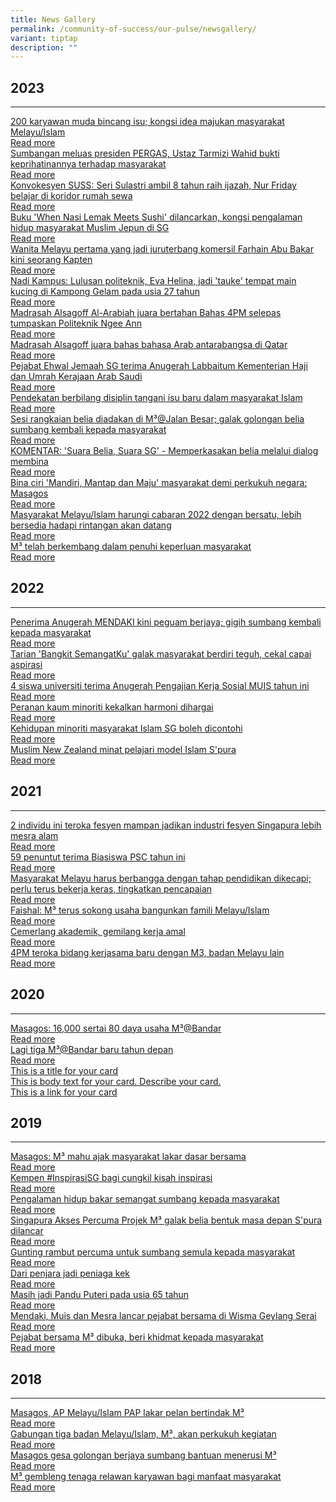 ```yaml
---
title: News Gallery
permalink: /community-of-success/our-pulse/newsgallery/
variant: tiptap
description: ""
---
```

<h2>2023</h2><hr><p></p><div class="isomer-card-grid"><a rel="noopener noreferrer nofollow" href="https://berita.mediacorp.sg/singapura/200-karyawan-muda-bincang-isu-kongsi-idea-majukan-masyarakat-melayu-islam-769196" class="isomer-card"><div class="isomer-card-body"><div class="isomer-card-title">200 karyawan muda bincang isu; kongsi idea majukan masyarakat Melayu/Islam</div><div class="isomer-card-link">Read more</div></div></a><a rel="noopener noreferrer nofollow" href="https://berita.mediacorp.sg/singapura/sumbangan-meluas-presiden-pergas-ustaz-tarmizi-wahid-bukti-keprihatinannya-terhadap-masyarakat-766536" class="isomer-card"><div class="isomer-card-body"><div class="isomer-card-title">Sumbangan meluas presiden PERGAS, Ustaz Tarmizi Wahid bukti keprihatinannya terhadap masyarakat</div><div class="isomer-card-link">Read more</div></div></a><a rel="noopener noreferrer nofollow" href="https://berita.mediacorp.sg/singapura/konvokesyen-suss-seri-sulastri-ambil-8-tahun-raih-ijazah-nur-friday-belajar-di-koridor-rumah-sewa-792581?cid=internal_mcdrecs_11102023_berita#mdcrecs_s" class="isomer-card"><div class="isomer-card-body"><div class="isomer-card-title">Konvokesyen SUSS: Seri Sulastri ambil 8 tahun raih ijazah, Nur Friday belajar di koridor rumah sewa</div><div class="isomer-card-link">Read more</div></div></a><a rel="noopener noreferrer nofollow" href="https://berita.mediacorp.sg/singapura/buku-when-nasi-lemak-meets-sushi-dilancarkan-kongsi-pengalaman-hidup-masyarakat-muslim-jepun-di-sg-737481" class="isomer-card"><div class="isomer-card-body"><div class="isomer-card-title">Buku 'When Nasi Lemak Meets Sushi' dilancarkan, kongsi pengalaman hidup masyarakat Muslim Jepun di SG</div><div class="isomer-card-link">Read more</div></div></a><a rel="noopener noreferrer nofollow" href="https://berita.mediacorp.sg/singapura/wanita-melayu-pertama-yang-jadi-juruterbang-komersil-farhain-abu-bakar-kini-seorang-kapten-789971" class="isomer-card"><div class="isomer-card-body"><div class="isomer-card-title">Wanita Melayu pertama yang jadi juruterbang komersil Farhain Abu Bakar kini seorang Kapten</div><div class="isomer-card-link">Read more</div></div></a><a rel="noopener noreferrer nofollow" href="https://berita.mediacorp.sg/nadi-kampus/nadi-kampus-lulusan-politeknik-eva-helina-jadi-tauke-tempat-main-kucing-di-kampong-gelam-pada-usia-27-tahun-789881" class="isomer-card"><div class="isomer-card-body"><div class="isomer-card-title">Nadi Kampus: Lulusan politeknik, Eva Helina, jadi 'tauke' tempat main kucing di Kampong Gelam pada usia 27 tahun</div><div class="isomer-card-link">Read more</div></div></a><a rel="noopener noreferrer nofollow" href="https://berita.mediacorp.sg/singapura/madrasah-alsagoff-al-arabiah-juara-bertahan-bahas-4pm-selepas-tumpaskan-politeknik-ngee-ann-781941" class="isomer-card"><div class="isomer-card-body"><div class="isomer-card-title">Madrasah Alsagoff Al-Arabiah juara bertahan Bahas 4PM selepas tumpaskan Politeknik Ngee Ann</div><div class="isomer-card-link">Read more</div></div></a><a rel="noopener noreferrer nofollow" href="https://berita.mediacorp.sg/singapura/madrasah-alsagoff-juara-bahas-bahasa-arab-antarabangsa-di-qatar-784031" class="isomer-card"><div class="isomer-card-body"><div class="isomer-card-title">Madrasah Alsagoff juara bahas bahasa Arab antarabangsa di Qatar</div><div class="isomer-card-link">Read more</div></div></a><a rel="noopener noreferrer nofollow" href="https://berita.mediacorp.sg/singapura/pejabat-ehwal-jemaah-sg-terima-anugerah-labbaitum-kementerian-haji-dan-umrah-kerajaan-arab-saudi-767501" class="isomer-card"><div class="isomer-card-body"><div class="isomer-card-title">Pejabat Ehwal Jemaah SG terima Anugerah Labbaitum Kementerian Haji dan Umrah Kerajaan Arab Saudi</div><div class="isomer-card-link">Read more</div></div></a><a rel="noopener noreferrer nofollow" href="https://berita.mediacorp.sg/singapura/pendekatan-berbilang-disiplin-tangani-isu-baru-dalam-masyarakat-islam-738421" class="isomer-card"><div class="isomer-card-body"><div class="isomer-card-title">Pendekatan berbilang disiplin tangani isu baru dalam masyarakat Islam</div><div class="isomer-card-link">Read more</div></div></a><a rel="noopener noreferrer nofollow" href="https://safe.menlosecurity.com/https:/berita.mediacorp.sg/singapura/sesi-rangkaian-belia-diadakan-di-m3jalan-besar-galak-golongan-belia-sumbang-kembali-kepada-masyarakat-733666" class="isomer-card"><div class="isomer-card-body"><div class="isomer-card-title">Sesi rangkaian belia diadakan di M³@Jalan Besar; galak golongan belia sumbang kembali kepada masyarakat</div><div class="isomer-card-link">Read more</div></div></a><a rel="noopener noreferrer nofollow" href="https://berita.mediacorp.sg/komentar/komentar-suara-belia-suara-sg-memperkasakan-belia-melalui-dialog-membina-739186" class="isomer-card"><div class="isomer-card-body"><div class="isomer-card-title">KOMENTAR: 'Suara Belia, Suara SG' - Memperkasakan belia melalui dialog membina</div><div class="isomer-card-link">Read more</div></div></a><a rel="noopener noreferrer nofollow" href="https://berita.mediacorp.sg/singapura/bina-ciri-mandiri-mantap-dan-maju-masyarakat-demi-perkukuh-negara-masagos-751206" class="isomer-card"><div class="isomer-card-body"><div class="isomer-card-title">Bina ciri 'Mandiri, Mantap dan Maju' masyarakat demi perkukuh negara: Masagos</div><div class="isomer-card-link">Read more</div></div></a><a rel="noopener noreferrer nofollow" href="https://berita.mediacorp.sg/singapura/masyarakat-melayu-islam-harungi-cabaran-2022-dengan-bersatu-lebih-bersedia-hadapi-rintangan-akan-datang-724546" class="isomer-card"><div class="isomer-card-body"><div class="isomer-card-title">Masyarakat Melayu/Islam harungi cabaran 2022 dengan bersatu, lebih bersedia hadapi rintangan akan datang</div><div class="isomer-card-link">Read more</div></div></a><a rel="noopener noreferrer nofollow" href="https://www.beritaharian.sg/setempat/m3-telah-berkembang-dalam-penuhi-keperluan-masyarakat" class="isomer-card"><div class="isomer-card-body"><div class="isomer-card-title">M³ telah berkembang dalam penuhi keperluan masyarakat</div><div class="isomer-card-link">Read more</div></div></a></div><p></p><h2>2022</h2><hr><p></p><div class="isomer-card-grid"><a rel="noopener noreferrer nofollow" href="https://berita.mediacorp.sg/singapura/penerima-anugerah-mendaki-kini-peguam-berjaya-gigih-sumbang-kembali-kepada-masyarakat-710511" class="isomer-card"><div class="isomer-card-body"><div class="isomer-card-title">Penerima Anugerah MENDAKI kini peguam berjaya; gigih sumbang kembali kepada masyarakat</div><div class="isomer-card-link">Read more</div></div></a><a rel="noopener noreferrer nofollow" href="https://berita.mediacorp.sg/tonton/tarian-bangkit-semangatku-galak-masyarakat-berdiri-teguh-cekal-capai-aspirasi-647651" class="isomer-card"><div class="isomer-card-body"><div class="isomer-card-title">Tarian 'Bangkit SemangatKu' galak masyarakat berdiri teguh, cekal capai aspirasi</div><div class="isomer-card-link">Read more</div></div></a><a rel="noopener noreferrer nofollow" href="https://berita.mediacorp.sg/singapura/4-siswa-universiti-terima-anugerah-pengajian-kerja-sosial-muis-tahun-ini-663636" class="isomer-card"><div class="isomer-card-body"><div class="isomer-card-title">4 siswa universiti terima Anugerah Pengajian Kerja Sosial MUIS tahun ini</div><div class="isomer-card-link">Read more</div></div></a><a rel="noopener noreferrer nofollow" href="https://www.beritaharian.sg/setempat/peranan-kaum-minoriti-kekalkan-harmoni-dihargai-0" class="isomer-card"><div class="isomer-card-body"><div class="isomer-card-title">Peranan kaum minoriti kekalkan harmoni dihargai</div><div class="isomer-card-link">Read more</div></div></a><a rel="noopener noreferrer nofollow" href="https://www.beritaharian.sg/setempat/kehidupan-minoriti-masyarakat-islam-sg-boleh-dicontohi" class="isomer-card"><div class="isomer-card-body"><div class="isomer-card-title">Kehidupan minoriti masyarakat Islam SG boleh dicontohi</div><div class="isomer-card-link">Read more</div></div></a><a rel="noopener noreferrer nofollow" href="https://www.beritaharian.sg/rencana/muslim-new-zealand-minat-pelajari-model-islam-spura" class="isomer-card"><div class="isomer-card-body"><div class="isomer-card-title">Muslim New Zealand minat pelajari model Islam S'pura</div><div class="isomer-card-link">Read more</div></div></a></div><p></p><h2>2021</h2><hr><p></p><div class="isomer-card-grid"><a rel="noopener noreferrer nofollow" href="https://berita.mediacorp.sg/gaya-hidup/2-individu-ini-teroka-fesyen-mampan-jadikan-industri-fesyen-46406" class="isomer-card"><div class="isomer-card-body"><div class="isomer-card-title">2 individu ini teroka fesyen mampan jadikan industri fesyen Singapura lebih mesra alam</div><div class="isomer-card-link">Read more</div></div></a><a rel="noopener noreferrer nofollow" href="https://berita.mediacorp.sg/singapura/59-penuntut-terima-biasiswa-psc-tahun-ini-18481" class="isomer-card"><div class="isomer-card-body"><div class="isomer-card-title">59 penuntut terima Biasiswa PSC tahun ini</div><div class="isomer-card-link">Read more</div></div></a><a rel="noopener noreferrer nofollow" href="https://berita.mediacorp.sg/singapura/masyarakat-melayu-harus-berbangga-dengan-tahap-pendidikan-26271" class="isomer-card"><div class="isomer-card-body"><div class="isomer-card-title">Masyarakat Melayu harus berbangga dengan tahap pendidikan dikecapi; perlu terus bekerja keras, tingkatkan pencapaian</div><div class="isomer-card-link">Read more</div></div></a><a rel="noopener noreferrer nofollow" href="https://www.beritaharian.sg/setempat/faishal-m%C2%B3-terus-sokong-usaha-bangunkan-famili-melayuislam" class="isomer-card"><div class="isomer-card-body"><div class="isomer-card-title">Faishal: M³ terus sokong usaha bangunkan famili Melayu/Islam</div><div class="isomer-card-link">Read more</div></div></a><a rel="noopener noreferrer nofollow" href="https://www.beritaharian.sg/setempat/cemerlang-akademik-gemilang-kerja-amal" class="isomer-card"><div class="isomer-card-body"><div class="isomer-card-title">Cemerlang akademik, gemilang kerja amal</div><div class="isomer-card-link">Read more</div></div></a><a rel="noopener noreferrer nofollow" href="https://www.beritaharian.sg/setempat/4pm-teroka-bidang-kerjasama-baru-dengan-m3-badan-melayu-lain" class="isomer-card"><div class="isomer-card-body"><div class="isomer-card-title">4PM teroka bidang kerjasama baru dengan M3, badan Melayu lain</div><div class="isomer-card-link">Read more</div></div></a></div><p></p><h2>2020</h2><hr><p></p><div class="isomer-card-grid"><a rel="noopener noreferrer nofollow" href="https://www.beritaharian.sg/setempat/masagos-16000-sertai-80-daya-usaha-m3bandar" class="isomer-card"><div class="isomer-card-body"><div class="isomer-card-title">Masagos: 16,000 sertai 80 daya usaha M³@Bandar</div><div class="isomer-card-link">Read more</div></div></a><a rel="noopener noreferrer nofollow" href="https://www.beritaharian.sg/uncategorized/wawancara-dengan-encik-masagos-serta-lima-pemegang-jawatan-politik-melayuislam-lagi" class="isomer-card"><div class="isomer-card-body"><div class="isomer-card-title">Lagi tiga M³@Bandar baru tahun depan</div><div class="isomer-card-link">Read more</div></div></a><a rel="noopener noreferrer nofollow" href="https://www.isomer.gov.sg" class="isomer-card"><div class="isomer-card-body"><div class="isomer-card-title">This is a title for your card</div><div class="isomer-card-description">This is body text for your card. Describe your card.</div><div class="isomer-card-link">This is a link for your card</div></div></a></div><p></p><h2>2019</h2><hr><p></p><div class="isomer-card-grid"><a rel="noopener noreferrer nofollow" href="https://www.beritaharian.sg/setempat/masagos-m3-mahu-ajak-masyarakat-lakar-dasar-bersama" class="isomer-card"><div class="isomer-card-body"><div class="isomer-card-title">Masagos: M³ mahu ajak masyarakat lakar dasar bersama</div><div class="isomer-card-link">Read more</div></div></a><a rel="noopener noreferrer nofollow" href="https://www.beritaharian.sg/setempat/kempen-inspirasisg-bagi-cungkil-kisah-inspirasi" class="isomer-card"><div class="isomer-card-body"><div class="isomer-card-title">Kempen #InspirasiSG bagi cungkil kisah inspirasi</div><div class="isomer-card-link">Read more</div></div></a><a rel="noopener noreferrer nofollow" href="https://www.beritaharian.sg/setempat/peraduan-inspirasisg-pengalaman-hidup-bakar-semangat-sumbang-kepada-masyarakat" class="isomer-card"><div class="isomer-card-body"><div class="isomer-card-title">Pengalaman hidup bakar semangat sumbang kepada masyarakat</div><div class="isomer-card-link">Read more</div></div></a><a rel="noopener noreferrer nofollow" href="https://www.beritaharian.sg/setempat/projek-m%C2%B3-galak-belia-bentuk-masa-depan-spura-dilancar" class="isomer-card"><div class="isomer-card-body"><div class="isomer-card-title"> Singapura Akses Percuma Projek M³ galak belia bentuk masa depan S'pura dilancar</div><div class="isomer-card-link">Read more</div></div></a><a rel="noopener noreferrer nofollow" href="https://www.beritaharian.sg/setempat/gunting-rambut-percuma-untuk-sumbang-semula-kepada-masyarakat" class="isomer-card"><div class="isomer-card-body"><div class="isomer-card-title">Gunting rambut percuma untuk sumbang semula kepada masyarakat</div><div class="isomer-card-link">Read more</div></div></a><a rel="noopener noreferrer nofollow" href="https://www.beritaharian.sg/setempat/dari-penjara-jadi-peniaga-kek" class="isomer-card"><div class="isomer-card-body"><div class="isomer-card-title">Dari penjara jadi peniaga kek</div><div class="isomer-card-link">Read more</div></div></a><a rel="noopener noreferrer nofollow" href="https://www.beritaharian.sg/setempat/masih-jadi-pandu-puteri-pada-usia-65-tahun" class="isomer-card"><div class="isomer-card-body"><div class="isomer-card-title">Masih jadi Pandu Puteri pada usia 65 tahun</div><div class="isomer-card-link">Read more</div></div></a><a rel="noopener noreferrer nofollow" href="https://www.beritaharian.sg/setempat/mendaki-muis-dan-mesra-lancar-pejabat-bersama-di-wisma-geylang-serai" class="isomer-card"><div class="isomer-card-body"><div class="isomer-card-title">Mendaki, Muis dan Mesra lancar pejabat bersama di Wisma Geylang Serai</div><div class="isomer-card-link">Read more</div></div></a><a rel="noopener noreferrer nofollow" href="https://www.beritaharian.sg/setempat/pejabat-bersama-m3-dibuka-beri-khidmat-kepada-masyarakat" class="isomer-card"><div class="isomer-card-body"><div class="isomer-card-title">Pejabat bersama M³ dibuka, beri khidmat kepada masyarakat</div><div class="isomer-card-link">Read more</div></div></a></div><p></p><h2>2018</h2><hr><p></p><div class="isomer-card-grid"><a rel="noopener noreferrer nofollow" href="https://www.beritaharian.sg/setempat/masagos-ap-melayuislam-pap-lakar-pelan-bertindak-m3" class="isomer-card"><div class="isomer-card-body"><div class="isomer-card-title">Masagos, AP Melayu/Islam PAP lakar pelan bertindak M³</div><div class="isomer-card-link">Read more</div></div></a><a rel="noopener noreferrer nofollow" href="https://www.beritaharian.sg/setempat/gabungan-tiga-badan-melayuislam-m3-akan-perkukuh-kegiatan" class="isomer-card"><div class="isomer-card-body"><div class="isomer-card-title">Gabungan tiga badan Melayu/Islam, M³, akan perkukuh kegiatan</div><div class="isomer-card-link">Read more</div></div></a><a rel="noopener noreferrer nofollow" href="https://www.beritaharian.sg/setempat/masagos-gesa-golongan-berjaya-sumbang-bantuan-menerusi-m3" class="isomer-card"><div class="isomer-card-body"><div class="isomer-card-title">Masagos gesa golongan berjaya sumbang bantuan menerusi M³</div><div class="isomer-card-link">Read more</div></div></a><a rel="noopener noreferrer nofollow" href="https://www.beritaharian.sg/setempat/m3-gembleng-tenaga-relawan-karyawan-bagi-manfaat-masyarakat" class="isomer-card"><div class="isomer-card-body"><div class="isomer-card-title">M³ gembleng tenaga relawan karyawan bagi manfaat masyarakat</div><div class="isomer-card-link">Read more</div></div></a></div><p></p><p></p>